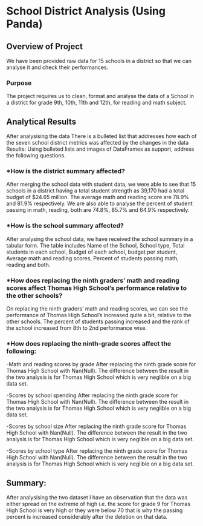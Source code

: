 # School District Analysis (Using Panda)

## Overview of Project

We have been provided raw data for 15 schools in a district so that we can analyse it and check their performances.


### Purpose

The project requires us to clean, format and analyse the data of a School in a district for grade 9th, 10th, 11th and 12th, for reading and math subject.


## Analytical Results
After analysising the data
There is a bulleted list that addresses how each of the seven school district metrics was
 affected by the changes in the data 	
Results: Using bulleted lists and images of DataFrames as support, address the following questions.

### *How is the district summary affected?
After merging the school data with student data, we were able to see that 15 schools in a district having a total student strength as 39,170 had a total budget of $24.65 million. The average math and reading score are 78.9% and 81.9% respectively. We are also able to analyse the percent of student passing in math, reading, both are 74.8%, 85.7% and 64.9% respectively.

### *How is the school summary affected?
After analysing the school data, we have received the school summary in a tabular form. The table includes Name of the School, School type, Total students in each school, Budget of each school, budget per student, Average math and reading scores, Percent of students passing math, reading and both. 

### *How does replacing the ninth graders’ math and reading scores affect Thomas High School’s performance relative to the other schools?
On replacing the ninth graders’ math and reading scores, we can see the performance of Thomas High School’s increased quite a bit, relative to the other schools. The percent of students passing increased and the rank of the school increased from 8th to 2nd performance wise.

### *How does replacing the ninth-grade scores affect the following:

-Math and reading scores by grade
After replacing the ninth grade score for Thomas High School with Nan(Null). The difference between the result in the two analysis is for Thomas High School which is very neglible on a big data set.


-Scores by school spending
After replacing the ninth grade score for Thomas High School with Nan(Null). The difference between the result in the two analysis is for Thomas High School which is very neglible on a big data set.

-Scores by school size
After replacing the ninth grade score for Thomas High School with Nan(Null). The difference between the result in the two analysis is for Thomas High School which is very neglible on a big data set.

-Scores by school type
After replacing the ninth grade score for Thomas High School with Nan(Null). The difference between the result in the two analysis is for Thomas High School which is very neglible on a big data set.


## Summary:
After analysising the two dataset I have an observation that the data was either spread on the extreme of high i.e. the score for grade 9 for Thomas High School is very high or they were below 70 that is why the passing percent is increased considerably after the deletion on that data.
